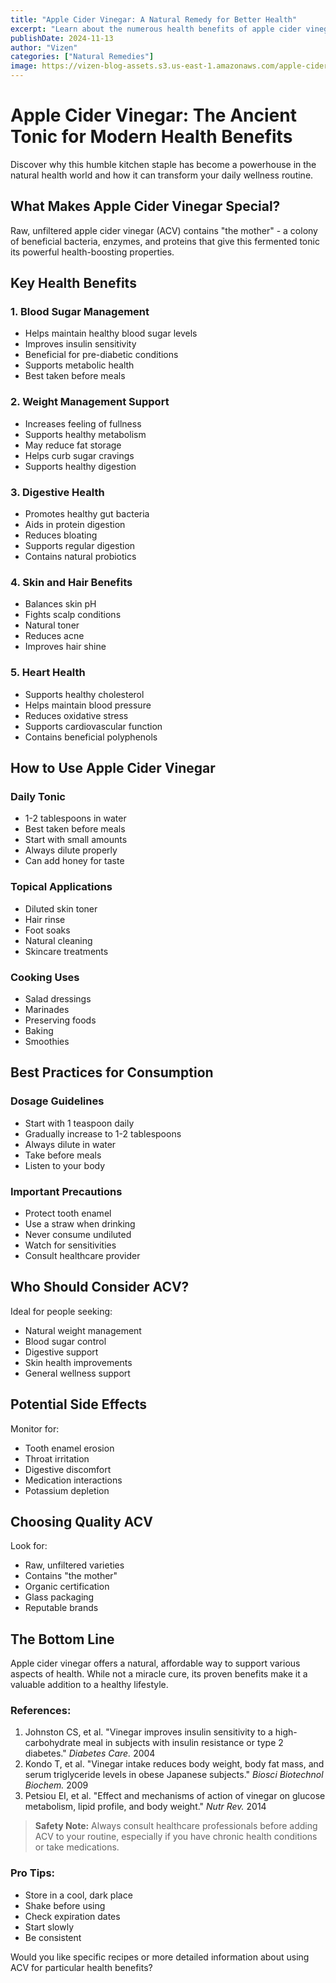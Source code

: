 ```yaml
---
title: "Apple Cider Vinegar: A Natural Remedy for Better Health"
excerpt: "Learn about the numerous health benefits of apple cider vinegar and how to incorporate it into your daily wellness routine."
publishDate: 2024-11-13
author: "Vizen"
categories: ["Natural Remedies"]
image: https://vizen-blog-assets.s3.us-east-1.amazonaws.com/apple-cider-vinegar.jpg
---
```


# Apple Cider Vinegar: The Ancient Tonic for Modern Health Benefits

Discover why this humble kitchen staple has become a powerhouse in the natural health world and how it can transform your daily wellness routine.

## What Makes Apple Cider Vinegar Special?

Raw, unfiltered apple cider vinegar (ACV) contains "the mother" - a colony of beneficial bacteria, enzymes, and proteins that give this fermented tonic its powerful health-boosting properties.

## Key Health Benefits

### 1. Blood Sugar Management
- Helps maintain healthy blood sugar levels
- Improves insulin sensitivity
- Beneficial for pre-diabetic conditions
- Supports metabolic health
- Best taken before meals

### 2. Weight Management Support
- Increases feeling of fullness
- Supports healthy metabolism
- May reduce fat storage
- Helps curb sugar cravings
- Supports healthy digestion

### 3. Digestive Health
- Promotes healthy gut bacteria
- Aids in protein digestion
- Reduces bloating
- Supports regular digestion
- Contains natural probiotics

### 4. Skin and Hair Benefits
- Balances skin pH
- Fights scalp conditions
- Natural toner
- Reduces acne
- Improves hair shine

### 5. Heart Health
- Supports healthy cholesterol
- Helps maintain blood pressure
- Reduces oxidative stress
- Supports cardiovascular function
- Contains beneficial polyphenols

## How to Use Apple Cider Vinegar

### Daily Tonic
- 1-2 tablespoons in water
- Best taken before meals
- Start with small amounts
- Always dilute properly
- Can add honey for taste

### Topical Applications
- Diluted skin toner
- Hair rinse
- Foot soaks
- Natural cleaning
- Skincare treatments

### Cooking Uses
- Salad dressings
- Marinades
- Preserving foods
- Baking
- Smoothies

## Best Practices for Consumption

### Dosage Guidelines
- Start with 1 teaspoon daily
- Gradually increase to 1-2 tablespoons
- Always dilute in water
- Take before meals
- Listen to your body

### Important Precautions
- Protect tooth enamel
- Use a straw when drinking
- Never consume undiluted
- Watch for sensitivities
- Consult healthcare provider

## Who Should Consider ACV?

Ideal for people seeking:
- Natural weight management
- Blood sugar control
- Digestive support
- Skin health improvements
- General wellness support

## Potential Side Effects

Monitor for:
- Tooth enamel erosion
- Throat irritation
- Digestive discomfort
- Medication interactions
- Potassium depletion

## Choosing Quality ACV

Look for:
- Raw, unfiltered varieties
- Contains "the mother"
- Organic certification
- Glass packaging
- Reputable brands

## The Bottom Line

Apple cider vinegar offers a natural, affordable way to support various aspects of health. While not a miracle cure, its proven benefits make it a valuable addition to a healthy lifestyle.

### References:

1. Johnston CS, et al. "Vinegar improves insulin sensitivity to a high-carbohydrate meal in subjects with insulin resistance or type 2 diabetes." *Diabetes Care.* 2004  
2. Kondo T, et al. "Vinegar intake reduces body weight, body fat mass, and serum triglyceride levels in obese Japanese subjects." *Biosci Biotechnol Biochem.* 2009  
3. Petsiou EI, et al. "Effect and mechanisms of action of vinegar on glucose metabolism, lipid profile, and body weight." *Nutr Rev.* 2014  

> **Safety Note:** Always consult healthcare professionals before adding ACV to your routine, especially if you have chronic health conditions or take medications.

### Pro Tips:
- Store in a cool, dark place
- Shake before using
- Check expiration dates
- Start slowly
- Be consistent

Would you like specific recipes or more detailed information about using ACV for particular health benefits?
